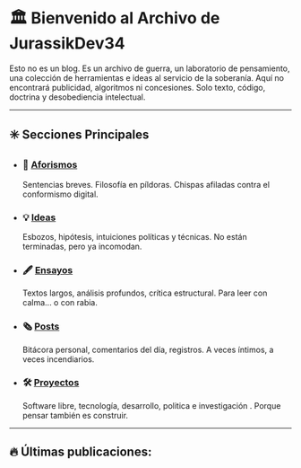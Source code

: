 # 🏛 Bienvenido al Archivo de JurassikDev34

Esto no es un blog.
Es un archivo de guerra, un laboratorio de pensamiento, una colección de herramientas e ideas al servicio de la soberanía.
Aquí no encontrará publicidad, algoritmos ni concesiones. Solo texto, código, doctrina y desobediencia intelectual.

---

## ✳️ Secciones Principales

- ### 📜 [Aforismos](aforismos/)
  Sentencias breves. Filosofía en píldoras. Chispas afiladas contra el conformismo digital.

- ### 💡 [Ideas](ideas/)
  Esbozos, hipótesis, intuiciones políticas y técnicas. No están terminadas, pero ya incomodan.

- ### 🖋️ [Ensayos](ensayos/)
  Textos largos, análisis profundos, crítica estructural. Para leer con calma... o con rabia.

- ### 🗞️ [Posts](posts/)
  Bitácora personal, comentarios del día, registros. A veces íntimos, a veces incendiarios.

- ### 🛠️ [Proyectos](projects/)
  Software libre, tecnología, desarrollo, politica e investigación . Porque pensar también es construir.

---

## 🔥 Últimas publicaciones:
